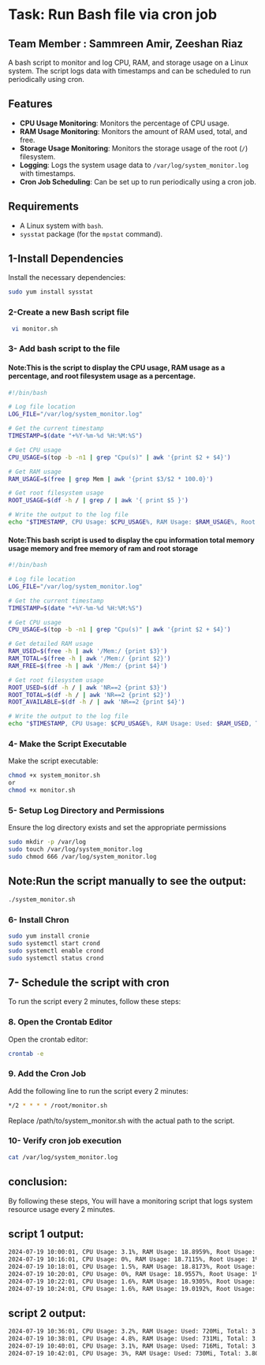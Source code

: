# Task: Run Bash file via cron job 
## Team Member : Sammreen Amir, Zeeshan Riaz

A bash script to monitor and log CPU, RAM, and storage usage on a Linux system. The script logs data with timestamps and can be scheduled to run periodically using cron.

## Features

- **CPU Usage Monitoring**: Monitors the percentage of CPU usage.
- **RAM Usage Monitoring**: Monitors the amount of RAM used, total, and free.
- **Storage Usage Monitoring**: Monitors the storage usage of the root (`/`) filesystem.
- **Logging**: Logs the system usage data to `/var/log/system_monitor.log` with timestamps.
- **Cron Job Scheduling**: Can be set up to run periodically using a cron job.

## Requirements

- A Linux system with `bash`.
- `sysstat` package (for the `mpstat` command).

## 1-Install Dependencies

Install the necessary dependencies:

```sh
sudo yum install sysstat
```

### 2-Create a new Bash script file

```sh
 vi monitor.sh
```

### 3- Add bash script to the file 

#### Note:This is the script to display the  CPU usage, RAM usage as a percentage, and root filesystem usage as a percentage.
```sh
#!/bin/bash

# Log file location
LOG_FILE="/var/log/system_monitor.log"

# Get the current timestamp
TIMESTAMP=$(date "+%Y-%m-%d %H:%M:%S")

# Get CPU usage
CPU_USAGE=$(top -b -n1 | grep "Cpu(s)" | awk '{print $2 + $4}')

# Get RAM usage
RAM_USAGE=$(free | grep Mem | awk '{print $3/$2 * 100.0}')

# Get root filesystem usage
ROOT_USAGE=$(df -h / | grep / | awk '{ print $5 }')

# Write the output to the log file
echo "$TIMESTAMP, CPU Usage: $CPU_USAGE%, RAM Usage: $RAM_USAGE%, Root Usage: $ROOT_USAGE" >> $LOG_FILE
```
#### Note:This bash script is used to display the cpu information total memory usage memory and free memory of ram and root storage
```sh
#!/bin/bash

# Log file location
LOG_FILE="/var/log/system_monitor.log"

# Get the current timestamp
TIMESTAMP=$(date "+%Y-%m-%d %H:%M:%S")

# Get CPU usage
CPU_USAGE=$(top -b -n1 | grep "Cpu(s)" | awk '{print $2 + $4}')

# Get detailed RAM usage
RAM_USED=$(free -h | awk '/Mem:/ {print $3}')
RAM_TOTAL=$(free -h | awk '/Mem:/ {print $2}')
RAM_FREE=$(free -h | awk '/Mem:/ {print $4}')

# Get root filesystem usage
ROOT_USED=$(df -h / | awk 'NR==2 {print $3}')
ROOT_TOTAL=$(df -h / | awk 'NR==2 {print $2}')
ROOT_AVAILABLE=$(df -h / | awk 'NR==2 {print $4}')

# Write the output to the log file
echo "$TIMESTAMP, CPU Usage: $CPU_USAGE%, RAM Usage: Used: $RAM_USED, Total: $RAM_TOTAL, Free: $RAM_FREE, Root Usage: Used: $ROOT_USED, Total: $ROOT_TOTAL, Available: $ROOT_AVAILABLE" >> $LOG_FILE

```



### 4-  Make the Script Executable

Make the script executable:

```sh
chmod +x system_monitor.sh
or 
chmod +x monitor.sh

```

### 5- Setup Log Directory and Permissions

Ensure the log directory exists and set the appropriate permissions
```sh
sudo mkdir -p /var/log
sudo touch /var/log/system_monitor.log
sudo chmod 666 /var/log/system_monitor.log
```


## Note:Run the script manually to see the output:
```sh
./system_monitor.sh
```

### 6- Install Chron
```sh
sudo yum install cronie
sudo systemctl start crond
sudo systemctl enable crond
sudo systemctl status crond
```

## 7- Schedule the script with  cron

To run the script every 2 minutes, follow these steps:

### 8. Open the Crontab Editor

Open the crontab editor:

```sh
crontab -e
```

### 9. Add the Cron Job

Add the following line to run the script every 2 minutes:

```sh
*/2 * * * * /root/monitor.sh
```

Replace /path/to/system_monitor.sh with the actual path to the script.

### 10- Verify cron job execution
```sh
cat /var/log/system_monitor.log
```

## conclusion:
By following these steps, You will have a monitoring script that logs system resource usage every 2 minutes.


## script 1 output:
```sh
2024-07-19 10:00:01, CPU Usage: 3.1%, RAM Usage: 18.8959%, Root Usage: 1%
2024-07-19 10:16:01, CPU Usage: 0%, RAM Usage: 18.7115%, Root Usage: 1%
2024-07-19 10:18:01, CPU Usage: 1.5%, RAM Usage: 18.8173%, Root Usage: 1%
2024-07-19 10:20:01, CPU Usage: 0%, RAM Usage: 18.9557%, Root Usage: 1%
2024-07-19 10:22:01, CPU Usage: 1.6%, RAM Usage: 18.9305%, Root Usage: 1%
2024-07-19 10:24:01, CPU Usage: 1.6%, RAM Usage: 19.0192%, Root Usage: 1%
```
## script 2 output:
```sh
2024-07-19 10:36:01, CPU Usage: 3.2%, RAM Usage: Used: 720Mi, Total: 3.8Gi, Free: 3.0Gi, Root Usage: Used: 3.4G, Total: 1007G, Available: 953G
2024-07-19 10:38:01, CPU Usage: 4.8%, RAM Usage: Used: 731Mi, Total: 3.8Gi, Free: 3.0Gi, Root Usage: Used: 3.4G, Total: 1007G, Available: 953G
2024-07-19 10:40:01, CPU Usage: 3.1%, RAM Usage: Used: 716Mi, Total: 3.8Gi, Free: 3.0Gi, Root Usage: Used: 3.4G, Total: 1007G, Available: 953G
2024-07-19 10:42:01, CPU Usage: 3%, RAM Usage: Used: 730Mi, Total: 3.8Gi, Free: 3.0Gi, Root Usage: Used: 3.4G, Total: 1007G, Available: 953G
```






